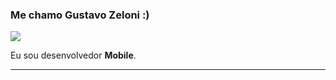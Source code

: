 ### Me chamo Gustavo Zeloni :)

<img src="https://img.shields.io/static/v1?label=github&message=Gustavo-Zeloni&color=f8efd4&style=for-the-badge&logo=GitHub">

<p>

Eu sou desenvolvedor **Mobile**.


</p>
<hr>
